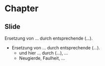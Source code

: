 # Chapter
## Slide

Ersetzung von ... durch entsprechende (...).
  * Ersetzung von ... durch entsprechende (...).
    - und hier ... durch (...), ...
    - Neugierde, Faulheit, ...
